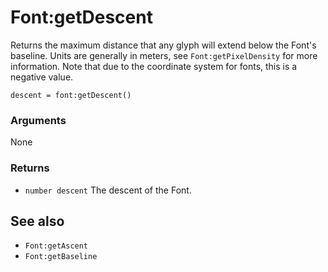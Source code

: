 <!--
category: reference
-->

Font:getDescent
===

Returns the maximum distance that any glyph will extend below the Font's baseline.  Units are
generally in meters, see `Font:getPixelDensity` for more information.  Note that due to the
coordinate system for fonts, this is a negative value.

    descent = font:getDescent()

### Arguments

None

### Returns

- `number descent` The descent of the Font.

See also
---

- `Font:getAscent`
- `Font:getBaseline`
